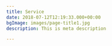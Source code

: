 ```yaml
---
title: Service
date: 2018-07-12T12:19:33.000+00:00
bgImage: images/page-title1.jpg
description: This is meta description

---
```

